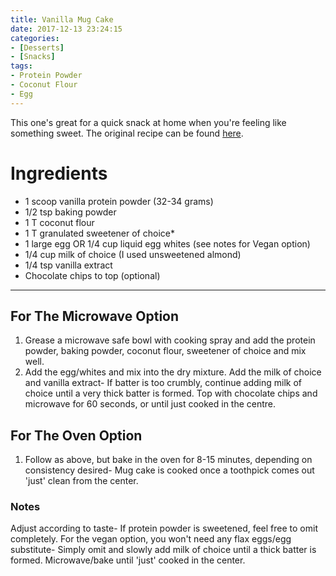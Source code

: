 ```yaml
---
title: Vanilla Mug Cake
date: 2017-12-13 23:24:15
categories:
- [Desserts]
- [Snacks]
tags:
- Protein Powder
- Coconut Flour
- Egg
---
```


This one's great for a quick snack at home when you're feeling like something sweet. The original recipe can be found [here](https://thebigmansworld.com/2016/09/02/healthy-1-minute-low-carb-vanilla-mug-cake/).

<!--more-->


# Ingredients
- 1 scoop vanilla protein powder (32-34 grams)
- 1/2 tsp baking powder
- 1 T coconut flour
- 1 T granulated sweetener of choice*
- 1 large egg OR 1/4 cup liquid egg whites (see notes for Vegan option)
- 1/4 cup milk of choice (I used unsweetened almond)
- 1/4 tsp vanilla extract
- Chocolate chips to top (optional)

---

## For The Microwave Option
1. Grease a microwave safe bowl with cooking spray and add the protein powder, baking powder, coconut flour, sweetener of choice and mix well.
2. Add the egg/whites and mix into the dry mixture. Add the milk of choice and vanilla extract- If batter is too crumbly, continue adding milk of choice until a very thick batter is formed. Top with chocolate chips and microwave for 60 seconds, or until just cooked in the centre.

## For The Oven Option
1. Follow as above, but bake in the oven for 8-15 minutes, depending on consistency desired- Mug cake is cooked once a toothpick comes out 'just' clean from the center.

### Notes
Adjust according to taste- If protein powder is sweetened, feel free to omit completely.
For the vegan option, you won't need any flax eggs/egg substitute- Simply omit and slowly add milk of choice until a thick batter is formed. Microwave/bake until 'just' cooked in the center. 
